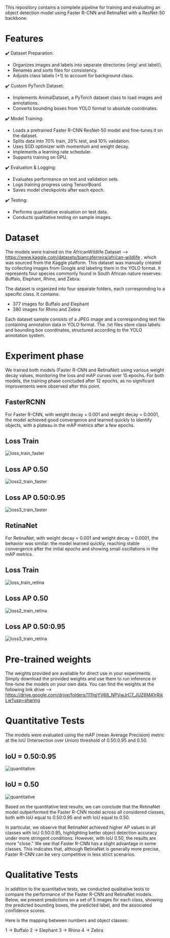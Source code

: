 This repository contains a complete pipeline for training and evaluating an object detection model using Faster R-CNN and RetinaNet with a ResNet-50 backbone. 

# Features

✔️ Dataset Preparation:

- Organizes images and labels into separate directories (img/ and label/).
- Renames and sorts files for consistency.
- Adjusts class labels (+1) to account for background class.
  
✔️ Custom PyTorch Dataset:

- Implements AnimalDataset, a PyTorch dataset class to load images and annotations.
- Converts bounding boxes from YOLO format to absolute coordinates.
  
✔️ Model Training:

- Loads a pretrained Faster R-CNN ResNet-50 model and fine-tunes it on the dataset.
- Splits data into 70% train, 20% test, and 10% validation.
- Uses SGD optimizer with momentum and weight decay.
- Implements a learning rate scheduler.
- Supports training on GPU.

✔️ Evaluation & Logging:

- Evaluates performance on test and validation sets.
- Logs training progress using TensorBoard.
- Saves model checkpoints after each epoch.
  
✔️ Testing:

- Performs quantitative evaluation on test data.
- Conducts qualitative testing on sample images.

# Dataset

The models were trained on the AfricanWildlife Dataset --> https://www.kaggle.com/datasets/biancaferreira/african-wildlife , which was sourced from the Kaggle platform.
This dataset was manually created by collecting images from Google and labeling them in the YOLO format. It represents four species commonly found in South African nature reserves: Buffalo, Elephant, Rhino, and Zebra.

The dataset is organized into four separate folders, each corresponding to a specific class. It contains:

- 377 images for Buffalo and Elephant
- 380 images for Rhino and Zebra

Each dataset sample consists of a JPEG image and a corresponding text file containing annotation data in YOLO format. The .txt files store class labels and bounding box coordinates, structured according to the YOLO annotation system.

# Experiment phase

We trained both models (Faster R-CNN and RetinaNet) using various weight decay values, monitoring the loss and mAP curves over 15 epochs. For both models, the training phase concluded after 12 epochs, as no significant improvements were observed after this point.

## FasterRCNN

For Faster R-CNN, with weight decay = 0.001 and weight decay = 0.0001, the model achieved good convergence and learned quickly to identify objects, with a plateau in the mAP metrics after a few epochs.
## Loss Train 
![loss_train_faster](Img/FasterRCNN/TrainLoss.png)
## Loss AP 0.50 
![loss2_train_faster](Img/FasterRCNN/AP_50_Loss.png)
## Loss AP 0.50:0.95
![loss3_train_faster](Img/FasterRCNN/AP_50_95_Loss.png)

## RetinaNet

For RetinaNet, with weight decay = 0.001 and weight decay = 0.0001, the behavior was similar: the model learned quickly, reaching stable convergence after the initial epochs and showing small oscillations in the mAP metrics.

## Loss Train
![loss_train_retina](Img/RetinaNet/trainLoss.png)
## Loss AP 0.50
![loss2_train_retina](Img/RetinaNet/AP50_Loss.png)
## Loss AP 0.50:0.95
![loss3_train_retina](Img/RetinaNet/AP_50_95_Loss.png)

# Pre-trained weights

The weights provided are available for direct use in your experiments. Simply download the provided weights and use them to run inference or fine-tune the models on your own data.
You can find the weights at the following link drive --> https://drive.google.com/drive/folders/111IgjYV68_NPVwJrC7_JUZ6M41rRikLw?usp=sharing 

# Quantitative Tests

The models were evaluated using the mAP (mean Average Precision) metric at the IoU (Intersection over Union) threshold of 0.50:0.95 and 0.50.

## IoU = 0.50:0.95
![quantitative](Img/Quantitative/Quantitative_test_0.50_0.95.png)

## IoU = 0.50
![quantitative](Img/Quantitative/Quantitative_test_0.50.png)

Based on the quantitative test results, we can conclude that the RetinaNet model outperformed the Faster R-CNN model across all considered classes, both with IoU equal to 0.50:0.95 and with IoU equal to 0.50.

In particular, we observe that RetinaNet achieved higher AP values in all classes with IoU 0.50:0.95, highlighting better object detection accuracy under more stringent conditions.
However, with IoU 0.50, the results are more "close." We see that Faster R-CNN has a slight advantage in some classes. This indicates that, although RetinaNet is generally more precise, Faster R-CNN can be very competitive in less strict scenarios.

# Qualitative Tests
In addition to the quantitative tests, we conducted qualitative tests to compare the performance of the Faster R-CNN and RetinaNet models. Below, we present predictions on a set of 5 images for each class, showing the predicted bounding boxes, the predicted label, and the associated confidence scores.

Here is the mapping between numbers and object classes:

1 → Buffalo
2 → Elephant
3 → Rhino
4 → Zebra


